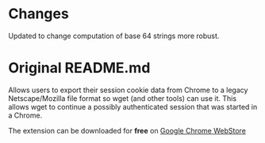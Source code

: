 # Changes
Updated to change computation of base 64 strings more robust.

# Original README.md

Allows users to export their session cookie data from Chrome to a legacy
Netscape/Mozilla file format so wget (and other tools) can use it. This
allows wget to continue a possibly authenticated session that was
started in a Chrome.

The extension can be downloaded for **free** on [Google Chrome WebStore][1]

[1]: https://chrome.google.com/webstore/detail/cookiestxt/njabckikapfpffapmjgojcnbfjonfjfg
